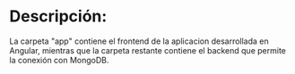 # Descripción:
La carpeta "app" contiene el frontend de la aplicacion desarrollada en Angular, mientras que la carpeta restante contiene el backend que permite la conexión con MongoDB.